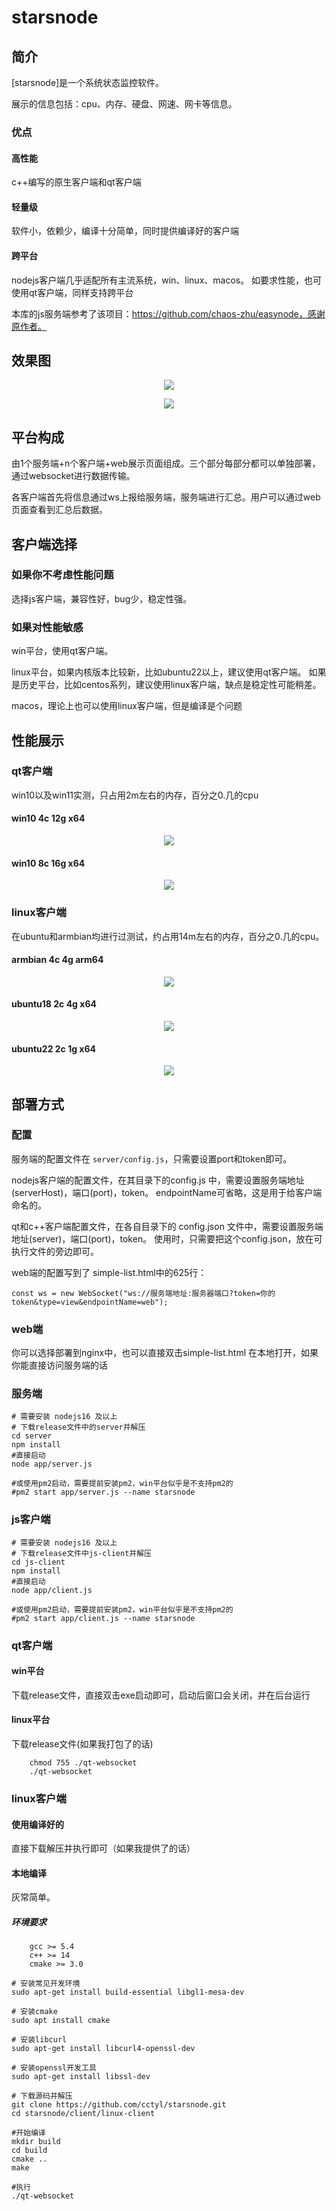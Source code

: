 # starsnode

## 简介

[starsnode]是一个系统状态监控软件。

展示的信息包括：cpu、内存、硬盘、网速、网卡等信息。

### 优点

#### 高性能

c++编写的原生客户端和qt客户端

#### 轻量级

软件小，依赖少，编译十分简单，同时提供编译好的客户端

#### 跨平台

nodejs客户端几乎适配所有主流系统，win、linux、macos。
如要求性能，也可使用qt客户端，同样支持跨平台

本库的js服务端参考了该项目：https://github.com/chaos-zhu/easynode，感谢原作者。

## 效果图

<p align="center">
    <img src="./img/a.png" >
</p>

<p align="center">
    <img src="./img/b.png" >
</p>

## 平台构成

由1个服务端+n个客户端+web展示页面组成。三个部分每部分都可以单独部署，通过websocket进行数据传输。

各客户端首先将信息通过ws上报给服务端，服务端进行汇总。用户可以通过web页面查看到汇总后数据。

## 客户端选择

### 如果你不考虑性能问题

选择js客户端，兼容性好，bug少，稳定性强。

### 如果对性能敏感

win平台，使用qt客户端。

linux平台，如果内核版本比较新，比如ubuntu22以上，建议使用qt客户端。
如果是历史平台，比如centos系列，建议使用linux客户端，缺点是稳定性可能稍差。

macos，理论上也可以使用linux客户端，但是编译是个问题


## 性能展示

### qt客户端

win10以及win11实测，只占用2m左右的内存，百分之0.几的cpu

#### win10 4c 12g x64
<p align="center">
    <img src="./img/win10 4c 12g x64.png" >
</p>

#### win10 8c 16g x64
<p align="center">
    <img src="./img/win10 8c 16g x64.png" >
</p>


### linux客户端

在ubuntu和armbian均进行过测试，约占用14m左右的内存，百分之0.几的cpu。

#### armbian 4c 4g arm64
<p align="center">
    <img src="./img/armbian 4c 4g x64.png" >
</p>

#### ubuntu18 2c 4g x64
<p align="center">
    <img src="./img/ubuntu18 2c 4g x64.png" >
</p>

#### ubuntu22 2c 1g x64
<p align="center">
    <img src="./img/ubuntu22 2c 1g x64.png" >
</p>



## 部署方式




### 配置
服务端的配置文件在 `server/config.js`，只需要设置port和token即可。

nodejs客户端的配置文件，在其目录下的config.js 中，需要设置服务端地址(serverHost)，端口(port)，token。
endpointName可省略，这是用于给客户端命名的。

qt和c++客户端配置文件，在各自目录下的 config.json 文件中，需要设置服务端地址(server)，端口(port)，token。
使用时，只需要把这个config.json，放在可执行文件的旁边即可。

web端的配置写到了 simple-list.html中的625行：
```
const ws = new WebSocket("ws://服务端地址:服务器端口?token=你的token&type=view&endpointName=web");
```

### web端

你可以选择部署到nginx中，也可以直接双击simple-list.html 在本地打开，如果你能直接访问服务端的话

### 服务端


```
# 需要安装 nodejs16 及以上
# 下载release文件中的server并解压
cd server
npm install
#直接启动
node app/server.js

#或使用pm2启动，需要提前安装pm2，win平台似乎是不支持pm2的
#pm2 start app/server.js --name starsnode

```

### js客户端

```
# 需要安装 nodejs16 及以上
# 下载release文件中js-client并解压
cd js-client
npm install
#直接启动
node app/client.js

#或使用pm2启动，需要提前安装pm2，win平台似乎是不支持pm2的
#pm2 start app/client.js --name starsnode

```


### qt客户端

#### win平台
下载release文件，直接双击exe启动即可，启动后窗口会关闭，并在后台运行


#### linux平台
下载release文件(如果我打包了的话)
```
	chmod 755 ./qt-websocket
	./qt-websocket
```


### linux客户端

#### 使用编译好的
直接下载解压并执行即可（如果我提供了的话）
	
#### 本地编译
灰常简单。

##### 环境要求
```
	gcc >= 5.4
	c++ >= 14
	cmake >= 3.0
```

```
# 安装常见开发环境
sudo apt-get install build-essential libgl1-mesa-dev

# 安装cmake
sudo apt install cmake

# 安装libcurl
sudo apt-get install libcurl4-openssl-dev

# 安装openssl开发工具
sudo apt-get install libssl-dev
 
# 下载源码并解压
git clone https://github.com/cctyl/starsnode.git
cd starsnode/client/linux-client

#开始编译
mkdir build
cd build
cmake ..
make

#执行
./qt-websocket


```




